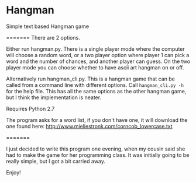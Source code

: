 Hangman
=======

Simple text based Hangman game

=======
There are 2 options.

Either run hangman.py. 
There is a single player mode where the computer will choose a random word, or a two player option where player 1 can pick a word and the number of chances, and another player can guess. 
On the two player mode you can choose whether to have ascii art hangman on or off.

Alternatively run hangman_cli.py.
This is a hangman game that can be called from a command line with different options. Call `hangman_cli.py -h` for the help file.
This has all the same options as the other hangman game, but I think the implementation is neater.

Requires Python 2.7

The program asks for a word list, if you don't have one, it will download the one found here: http://www.mieliestronk.com/corncob_lowercase.txt

=======

I just decided to write this program one evening, when my cousin said she had to make the game for her programming class. It was initially going to be really simple, but I got a bit carried away.

Enjoy!
